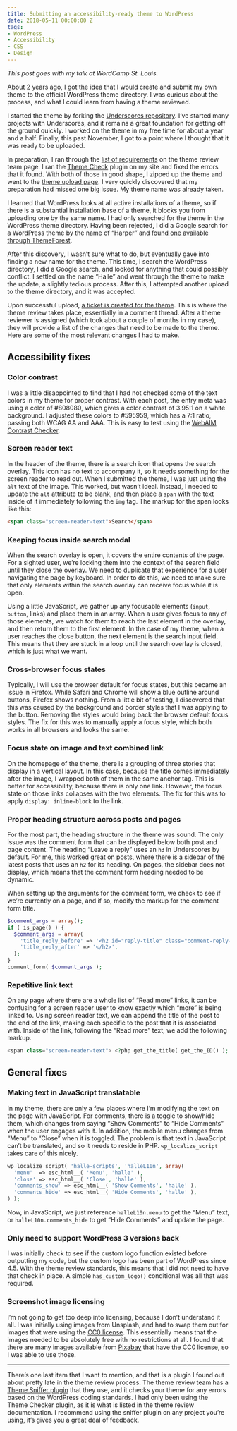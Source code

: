 ```yaml
---
title: Submitting an accessibility-ready theme to WordPress
date: 2018-05-11 00:00:00 Z
tags:
- WordPress
- Accessibility
- CSS
- Design
---
```


*This post goes with my talk at WordCamp St. Louis.*

About 2 years ago, I got the idea that I would create and submit my own theme to the official WordPress theme directory. I was curious about the process, and what I could learn from having a theme reviewed.

I started the theme by forking the [Underscores repository](https://github.com/automattic/_s). I’ve started many projects with Underscores, and it remains a great foundation for getting off the ground quickly. I worked on the theme in my free time for about a year and a half. Finally, this past November, I got to a point where I thought that it was ready to be uploaded.

In preparation, I ran through the [list of requirements](https://make.wordpress.org/themes/handbook/review/required/) on the theme review team page. I ran the [Theme Check](https://wordpress.org/plugins/theme-check/) plugin on my site and fixed the errors that it found. With both of those in good shape, I zipped up the theme and went to the [theme upload page](https://wordpress.org/themes/upload/). I very quickly discovered that my preparation had missed one big issue. My theme name was already taken.

I learned that WordPress looks at all active installations of a theme, so if there is a substantial installation base of a theme, it blocks you from uploading one by the same name. I had only searched for the theme in the WordPress theme directory. Having been rejected, I did a Google search for a WordPress theme by the name of “Harper” and [found one available through ThemeForest](https://themeforest.net/item/harper-a-feminine-blog-theme-for-wordpress/15946880).

After this discovery, I wasn’t sure what to do, but eventually gave into finding a new name for the theme. This time, I search the WordPress directory, I did a Google search, and looked for anything that could possibly conflict. I settled on the name “Halle” and went through the theme to make the update, a slightly tedious process. After this, I attempted another upload to the theme directory, and it was accepted.

Upon successful upload, [a ticket is created for the theme](https://themes.trac.wordpress.org/ticket/48322). This is where the theme review takes place, essentially in a comment thread. After a theme reviewer is assigned (which took about a couple of months in my case), they will provide a list of the changes that need to be made to the theme. Here are some of the most relevant changes I had to make.

## Accessibility fixes

### Color contrast

I was a little disappointed to find that I had not checked some of the text colors in my theme for proper contrast. With each post, the entry meta was using a color of #808080, which gives a color contrast of 3.95:1 on a white background. I adjusted these colors to #595959, which has a 7:1 ratio, passing both WCAG AA and AAA. This is easy to test using the [WebAIM Contrast Checker](https://webaim.org/resources/contrastchecker/).

### Screen reader text

In the header of the theme, there is a search icon that opens the search overlay. This icon has no text to accompany it, so it needs something for the screen reader to read out. When I submitted the theme, I was just using the `alt` text of the image. This worked, but wasn’t ideal. Instead, I needed to update the `alt` attribute to be blank, and then place a `span` with the text inside of it immediately following the `img` tag. The markup for the span looks like this:

```html
<span class="screen-reader-text">Search</span>
```

### Keeping focus inside search modal

When the search overlay is open, it covers the entire contents of the page. For a sighted user, we’re locking them into the context of the search field until they close the overlay. We need to duplicate that experience for a user navigating the page by keyboard. In order to do this, we need to make sure that only elements within the search overlay can receive focus while it is open.

Using a little JavaScript, we gather up any focusable elements (`input`, `button`, links) and place them in an array. When a user gives focus to any of those elements, we watch for them to reach the last element in the overlay, and then return them to the first element. In the case of my theme, when a user reaches the close button, the next element is the search input field. This means that they are stuck in a loop until the search overlay is closed, which is just what we want.

### Cross-browser focus states

Typically, I will use the browser default for focus states, but this became an issue in Firefox. While Safari and Chrome will show a blue outline around buttons, Firefox shows nothing. From a little bit of testing, I discovered that this was caused by the background and border styles that I was applying to the button. Removing the styles would bring back the browser default focus styles. The fix for this was to manually apply a focus style, which both works in all browsers and looks the same.

### Focus state on image and text combined link

On the homepage of the theme, there is a grouping of three stories that display in a vertical layout. In this case, because the title comes immediately after the image, I wrapped both of them in the same anchor tag. This is better for accessibility, because there is only one link. However, the focus state on those links collapses with the two elements. The fix for this was to apply `display: inline-block` to the link.

### Proper heading structure across posts and pages

For the most part, the heading structure in the theme was sound. The only issue was the comment form that can be displayed below both post and page content. The heading “Leave a reply” uses an `h3` in Underscores by default. For me, this worked great on posts, where there is a sidebar of the latest posts that uses an `h2` for its heading. On pages, the sidebar does not display, which means that the comment form heading needed to be dynamic.

When setting up the arguments for the comment form, we check to see if we’re currently on a page, and if so, modify the markup for the comment form title.

```php
$comment_args = array();
if ( is_page() ) {
  $comment_args = array(
    'title_reply_before' => '<h2 id="reply-title" class="comment-reply-title">',
    'title_reply_after' => '</h2>',
  );
}
comment_form( $comment_args );
```

### Repetitive link text
On any page where there are a whole list of “Read more” links, it can be confusing for a screen reader user to know exactly which “more” is being linked to. Using screen reader text, we can append the title of the post to the end of the link, making each specific to the post that it is associated with. Inside of the link, following the “Read more” text, we add the following markup.

```php
<span class="screen-reader-text"> <?php get_the_title( get_the_ID() ); ?></span>
```

## General fixes

### Making text in JavaScript translatable
In my theme, there are only a few places where I’m modifying the text on the page with JavaScript. For comments, there is a toggle to show/hide them, which changes from saying “Show Comments” to “Hide Comments” when the user engages with it. In addition, the mobile menu changes from “Menu” to “Close” when it is toggled. The problem is that text in JavaScript can’t be translated, and so it needs to reside in PHP. `wp_localize_script` takes care of this nicely.

```php
wp_localize_script( 'halle-scripts', 'halleL10n', array(
  'menu'  => esc_html__( 'Menu', 'halle' ),
  'close' => esc_html__( 'Close', 'halle' ),
  'comments_show' => esc_html__( 'Show Comments', 'halle' ),
  'comments_hide' => esc_html__( 'Hide Comments', 'halle' ),
) );
```

Now, in JavaScript, we just reference `halleL10n.menu` to get the “Menu” text, or `halleL10n.comments_hide` to get “Hide Comments” and update the page.

### Only need to support WordPress 3 versions back

I was initially check to see if the custom logo function existed before outputting my code, but the custom logo has been part of WordPress since 4.5. With the theme review standards, this means that I did not need to have that check in place. A simple `has_custom_logo()` conditional was all that was required.

### Screenshot image licensing

I’m not going to get too deep into licensing, because I don’t understand it all. I was initially using images from Unsplash, and had to swap them out for images that were using the [CC0 license](https://creativecommons.org/share-your-work/public-domain/cc0/). This essentially means that the images needed to be absolutely free with no restrictions at all. I found that there are many images available from [Pixabay](https://pixabay.com/) that have the CC0 license, so I was able to use those.

---

There’s one last item that I want to mention, and that is a plugin I found out about pretty late in the theme review process. The theme review team has a [Theme Sniffer plugin](https://github.com/WPTRT/theme-sniffer) that they use, and it checks your theme for any errors based on the WordPress coding standards. I had only been using the Theme Checker plugin, as it is what is listed in the theme review documentation. I recommend using the sniffer plugin on any project you’re using, it’s gives you a great deal of feedback.
